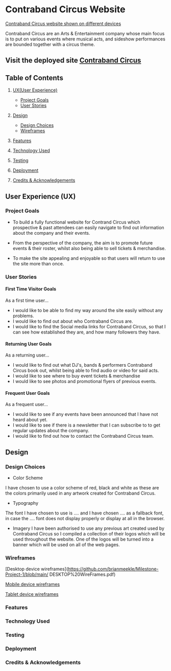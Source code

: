 # Contraband Circus Website

[Contraband Circus website shown on different devices]()

Contraband Circus are an Arts & Entertainment company whose main focus is to put on various events where musical acts, and sideshow performances are bounded together with a circus theme.

## Visit the deployed site [Contraband Circus]()

## Table of Contents

1. [UX(User Experience)](#user-x)
    * [Project Goals](#project-goals)
    * [User Stories](#user-stories)

2. [Design](#design)
    * [Design Choices](#designchoices)
    * [Wireframes](#wireframes)

3. [Features](#features)

4. [Technology Used](#tech-used)

5. [Testing](#testing)

6. [Deployment](#deployment)

7. [Credits & Acknowledgements](#credits)

<a id="user-x"></a>
## User Experience (UX)

<a id="projectgoals"></a>
### Project Goals

* To build a fully functional website for Contrand Circus which prospective & past attendees can easily navigate to find out information about the company and their events. 

* From the perspective of the company, the aim is to promote future events & their roster, whilst also being able to sell tickets & merchandise. 

* To make the site appealing and enjoyable so that users will return to use the site more than once.

<a id="user-stories"></a>
### User Stories

#### First Time Visitor Goals

As a first time user...

*  I would like to be able to find my way around the site easily without any problems.
*  I would like to find out about who Contraband Circus are.
*  I would like to find the Social media links for Contraband Circus, so that I can see how established they are, and how many followers they have.

#### Returning User Goals

As a returning user...

*  I would like to find out what DJ's, bands & performers Contraband Circus book out, whilst being able to find audio or video for said acts.
* I would like to see where to buy event tickets & merchandise
* I would like to see photos and promotional flyers of previous events.

#### Frequent User Goals

As a frequent user...

* I would like to see if any events have been announced that I have not heard about yet.
* I would like to see if there is a newsletter that I can subscribe to to get regular updates about the company. 
* I would like to find out how to contact the Contraband Circus team.

<a id="design"></a>
## Design

<a id="designchoices"></a>
### Design Choices

* Color Scheme

I have chosen to use a color scheme of red, black and white as these are the colors primarily used in any artwork created for Contraband Circus.

* Typography

The font I have chosen to use is .... and I have chosen .... as a fallback font, in case the .... font does not display properly or display at all in the browser.

* Imagery
I have been authorised to use any previous art created used by Contraband Circus so I compiled a collection of their logos which will be used throughout the website. One of the logos will be turned into a banner which will be used on all of the web pages.

<a id="wireframes"></a>
### Wireframes

[Desktop device wireframes](https://github.com/brianmeekle/Milestone-Project-1/blob/main/
DESKTOP%20WireFrames.pdf)

[Mobile device wireframes](https://github.com/brianmeekle/Milestone-Project-1/blob/main/MOBILE%20WireFrames.pdf)

[Tablet device wireframes](https://github.com/brianmeekle/Milestone-Project-1/blob/main/TABLET%20WireFrames.pdf)

<a id="features"></a>
### Features

<a id="tech-used"></a>
### Technology Used

<a id="testing"></a>
### Testing

<a id="deployment"></a>
### Deployment

<a id="credits"></a>
### Credits & Acknowledgements 
